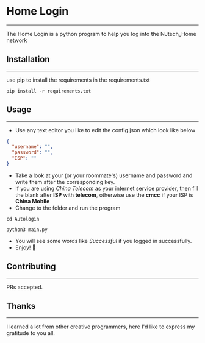 # Home Login
***
The Home Login is a python program to help you log into the NJtech_Home network

## Installation 
***
use pip to install the requirements in the requirements.txt

```commandline
pip install -r requirements.txt
```

## Usage
***
+ Use any text editor you like to edit the config.json which look like below
```json
{
  "username": "",
  "password": "",
  "ISP": ""
}
```
+ Take a look at your (or your roommate's) username and password and 
write them after the corresponding key.
+ If you are using *China Telecom* as your internet service provider, 
then fill the blank after **ISP** with **telecom**, otherwise use the **cmcc**
if your ISP is **China Mobile**
+ Change to the folder and run the program
```commandline
cd Autologin

python3 main.py
```
+ You will see some words like *Successful* if you logged in successfully.
+ Enjoy! 🥳

## Contributing
***
PRs accepted.

## Thanks
***
I learned a lot from other creative programmers, here I'd like to express my gratitude to you all.